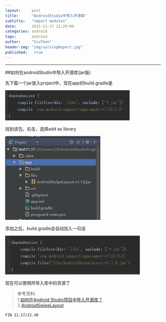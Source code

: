 ```yaml
---
layout:     post
title:      "AndroidStudio中导入开源库"
subtitle:   "import modules"
date:       2015-11-17 22:29:00
categories: android
tags:       android
author:     "SixTeen"
header-img: "img/solvingReport.jpg"
published:   true
---
```


---

##如何在androidStudio中导入开源库(jar版)

先下载一个jar放入project中，现在app的build.gradle是

![](/img/android/module1.png)

找到该包，右击，选择add as library

![](/img/android/moduleproject2.png)

添加之后，build.gradle会自动加入一句话

![](/img/android/module3.png)

现在可以使用所导入库中的资源了






>参考资料:<br/>1.[如何在Android Studio项目中导入开源库？](http://www.bkjia.com/Androidjc/965082.html)<br/>2.[AndroidSwipeLayout](https://github.com/daimajia/AndroidSwipeLayout)

    FIN 11.17/22.40
